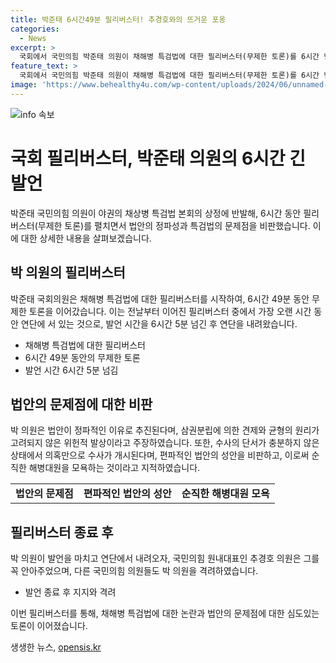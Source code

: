 ```yaml
---
title: 박준태 6시간49분 필리버스터! 추경호와의 뜨거운 포옹
categories:
  - News
excerpt: >
  국회에서 국민의힘 박준태 의원이 채해병 특검법에 대한 필리버스터(무제한 토론)를 6시간 넘게 이어가며 법안의 정파성과 특검에 대한 의혹을 비판했다. 박 의원은 삼권분립 원칙을 무시하고 정파적인 법안을 추진하는 것을 지적하며, 특검법의 진정한 목적에 대해 의문을 제기했다. 필리버스터에 참여한 다른 국민의힘 의원들도 박 의원을 격려하며 응원했다. 
feature_text: >
  국회에서 국민의힘 박준태 의원이 채해병 특검법에 대한 필리버스터(무제한 토론)를 6시간 넘게 이어가며 법안의 정파성과 특검에 대한 의혹을 비판했다. 박 의원은 삼권분립 원칙을 무시하고 정파적인 법안을 추진하는 것을 지적하며, 특검법의 진정한 목적에 대해 의문을 제기했다. 필리버스터에 참여한 다른 국민의힘 의원들도 박 의원을 격려하며 응원했다. 
image: 'https://www.behealthy4u.com/wp-content/uploads/2024/06/unnamed-file.png'
---
```


<p><img src="https://www.behealthy4u.com/wp-content/uploads/2024/06/unnamed-file.png" alt="info 속보" /></p>

<h1>국회 필리버스터, 박준태 의원의 6시간 긴 발언</h1>

<p data-ke-size="size16">박준태 국민의힘 의원이 야권의 채상병 특검법 본회의 상정에 반발해, 6시간 동안 필리버스터(무제한 토론)를 펼치면서 법안의 정파성과 특검법의 문제점을 비판했습니다. 이에 대한 상세한 내용을 살펴보겠습니다.</p>

<h2>박 의원의 필리버스터</h2>

<p data-ke-size="size16">박준태 국회의원은 채해병 특검법에 대한 필리버스터를 시작하여, 6시간 49분 동안 무제한 토론을 이어갔습니다. 이는 전날부터 이어진 필리버스터 중에서 가장 오랜 시간 동안 연단에 서 있는 것으로, 발언 시간을 6시간 5분 넘긴 후 연단을 내려왔습니다.</p>

<ul>
  <li>채해병 특검법에 대한 필리버스터</li>
  <li>6시간 49분 동안의 무제한 토론</li>
  <li>발언 시간 6시간 5분 넘김</li>
</ul>

<h2>법안의 문제점에 대한 비판</h2>

<p data-ke-size="size16">박 의원은 법안이 정파적인 이유로 추진된다며, 삼권분립에 의한 견제와 균형의 원리가 고려되지 않은 위헌적 발상이라고 주장하였습니다. 또한, 수사의 단서가 충분하지 않은 상태에서 의혹만으로 수사가 개시된다며, 편파적인 법안의 성안을 비판하고, 이로써 순직한 해병대원을 모욕하는 것이라고 지적하였습니다.</p>

<table>
  <tr>
    <td style="text-align: center; height: 17px;"><b>법안의 문제점</b></td>
    <td style="text-align: center; height: 17px;"><b>편파적인 법안의 성안</b></td>
    <td style="text-align: center; height: 17px;"><b>순직한 해병대원 모욕</b></td>
  </tr>
</table>

<h2>필리버스터 종료 후</h2>

<p data-ke-size="size16">박 의원이 발언을 마치고 연단에서 내려오자, 국민의힘 원내대표인 추경호 의원은 그를 꼭 안아주었으며, 다른 국민의힘 의원들도 박 의원을 격려하였습니다.</p>

<ul>
  <li>발언 종료 후 지지와 격려</li>
</ul>

<p data-ke-size="size16">이번 필리버스터를 통해, 채해병 특검법에 대한 논란과 법안의 문제점에 대한 심도있는 토론이 이어졌습니다.</p>
생생한 뉴스, <a href="https://opensis.kr" rel="dofollow">opensis.kr</a>


